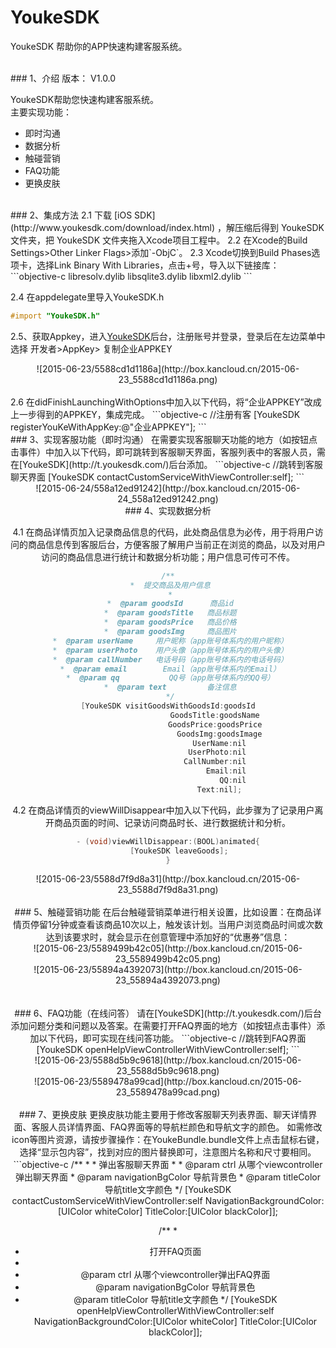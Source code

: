 # YoukeSDK
YoukeSDK 帮助你的APP快速构建客服系统。

<br>
### 1、介绍
版本： V1.0.0 

YoukeSDK帮助您快速构建客服系统。  
主要实现功能：  
* 即时沟通  
* 数据分析  
* 触碰营销  
* FAQ功能  
* 更换皮肤

<br>
### 2、集成方法
2.1 下载 [iOS SDK](http://www.youkesdk.com/download/index.html) ，解压缩后得到 YoukeSDK 文件夹，把 YoukeSDK 文件夹拖入Xcode项目工程中。  
2.2 在Xcode的Build Settings>Other Linker Flags>添加`-ObjC`。  
2.3 Xcode切换到Build Phases选项卡，选择Link Binary With Libraries，点击+号，导入以下链接库：
```objective-c
libresolv.dylib  
libsqlite3.dylib  
libxml2.dylib
```

2.4 在appdelegate里导入YoukeSDK.h
```objective-c
#import "YoukeSDK.h"
```
2.5、获取Appkey，进入[YoukeSDK](http://t.youkesdk.com/)后台，注册账号并登录，登录后在左边菜单中选择 开发者>AppKey> 复制企业APPKEY
<center>![2015-06-23/5588cd1d1186a](http://box.kancloud.cn/2015-06-23_5588cd1d1186a.png)</center>
<br>
2.6 在didFinishLaunchingWithOptions中加入以下代码，将“企业APPKEY”改成上一步得到的APPKEY，集成完成。
```objective-c
//注册有客
[YoukeSDK registerYouKeWithAppKey:@"企业APPKEY"];
```

<br>
### 3、实现客服功能（即时沟通）
在需要实现客服聊天功能的地方（如按钮点击事件）中加入以下代码，即可跳转到客服聊天界面，客服列表中的客服人员，需在[YoukeSDK](http://t.youkesdk.com/)后台添加。
```objective-c
//跳转到客服聊天界面
[YoukeSDK contactCustomServiceWithViewController:self];
```  
<center>
![2015-06-24/558a12ed91242](http://box.kancloud.cn/2015-06-24_558a12ed91242.png)

<br>
### 4、实现数据分析

4.1 在商品详情页加入记录商品信息的代码，此处商品信息为必传，用于将用户访问的商品信息传到客服后台，方便客服了解用户当前正在浏览的商品，以及对用户访问的商品信息进行统计和数据分析功能；用户信息可传可不传。
```objective-c
/**
 *  提交商品及用户信息
 *
 *  @param goodsId      商品id
 *  @param goodsTitle   商品标题
 *  @param goodsPrice   商品价格
 *  @param goodsImg     商品图片
 *  @param userName     用户昵称（app账号体系内的用户昵称）
 *  @param userPhoto    用户头像（app账号体系内的用户头像）
 *  @param callNumber   电话号码（app账号体系内的电话号码）
 *  @param email        Email（app账号体系内的Email）
 *  @param qq           QQ号（app账号体系内的QQ号）
 *  @param text         备注信息
 */
[YoukeSDK visitGoodsWithGoodsId:goodsId
                     GoodsTitle:goodsName
                     GoodsPrice:goodsPrice
                       GoodsImg:goodsImage
                       UserName:nil
                      UserPhoto:nil
                     CallNumber:nil
                          Email:nil
                             QQ:nil
                           Text:nil];    
```
4.2 在商品详情页的viewWillDisappear中加入以下代码，此步骤为了记录用户离开商品页面的时间、记录访问商品时长、进行数据统计和分析。
```objective-c
- (void)viewWillDisappear:(BOOL)animated{
     [YoukeSDK leaveGoods];
}
```
<center>![2015-06-23/5588d7f9d8a31](http://box.kancloud.cn/2015-06-23_5588d7f9d8a31.png)</center>
<br>
### 5、触碰营销功能
在后台触碰营销菜单进行相关设置，比如设置：在商品详情页停留1分钟或查看该商品10次以上，触发该计划。当用户浏览商品时间或次数达到该要求时，就会显示在创意管理中添加好的“优惠券”信息：
<center>![2015-06-23/5589499b42c05](http://box.kancloud.cn/2015-06-23_5589499b42c05.png)</center>

<center>![2015-06-23/55894a4392073](http://box.kancloud.cn/2015-06-23_55894a4392073.png)</center>
<br><br>
### 6、FAQ功能（在线问答）
请在[YoukeSDK](http://t.youkesdk.com/)后台添加问题分类和问题以及答案。在需要打开FAQ界面的地方（如按钮点击事件）添加以下代码，即可实现在线问答功能。
```objective-c
//跳转到FAQ界面
[YoukeSDK openHelpViewControllerWithViewController:self];
```
<center>![2015-06-23/5588d5b9c9618](http://box.kancloud.cn/2015-06-23_5588d5b9c9618.png)</center>

<center>![2015-06-23/5589478a99cad](http://box.kancloud.cn/2015-06-23_5589478a99cad.png)
</center>

<br>
### 7、更换皮肤
更换皮肤功能主要用于修改客服聊天列表界面、聊天详情界面、客服人员详情界面、FAQ界面等的导航栏颜色和导航文字的颜色。
如需修改icon等图片资源，请按步骤操作：在YoukeBundle.bundle文件上点击鼠标右键，选择“显示包内容”，找到对应的图片替换即可，注意图片名称和尺寸要相同。
```objective-c
/**
 *
 *  弹出客服聊天界面
 *
 *  @param ctrl              从哪个viewcontroller弹出聊天界面
 *  @param navigationBgColor 导航背景色
 *  @param titleColor        导航title文字颜色
 */
    [YoukeSDK contactCustomServiceWithViewController:self NavigationBackgroundColor:[UIColor whiteColor] TitleColor:[UIColor blackColor]];

/**
 *
 *  打开FAQ页面
 *
 *  @param ctrl              从哪个viewcontroller弹出FAQ界面
 *  @param navigationBgColor 导航背景色
 *  @param titleColor        导航title文字颜色
 */
    [YoukeSDK openHelpViewControllerWithViewController:self NavigationBackgroundColor:[UIColor whiteColor] TitleColor:[UIColor blackColor]];

```
